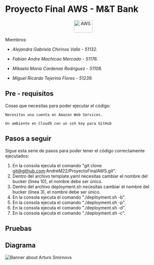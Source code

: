 # Proyecto Final AWS - M&T Bank
<p align="center">
  <img title="AWS" src="https://raw.githubusercontent.com/Thomas-George-T/Thomas-George-T/master/assets/aws.svg" width="60" height="40" />
</p>   

Miembros:

- _Alejandra Gabriela Chirinos Valle - 51132._

- _Fabian Andre Machicao Mercado - 51176._

- _Mikaela Maria Cardenas Rodriguez - 51108._

- _Miguel Ricardo Tejerina Flores - 51239._

## Pre - requisitos
Cosas que necesitas para poder ejecutar el código:
```
Necesitas una cuenta en Amazon Web Services.
```
```
Un ambiente en Cloud9 con un ssh key para GitHub
```

## Pasos a seguir
Sigue esta serie de pasos para poder tener el código correctamente ejecutados:

1. En la consola ejecuta el comando "git clone git@github.com:AndreM22/ProyectoFinalAWS.git".
2. Dentro del archivo template.yaml necesitas cambiar el nombre del bucker (línea 10), el nombre debe ser único.
3. Dentro del archivo deployment.sh necesitas cambiar el nombre del bucker (línea 3), el nombre debe ser único.
4. En la consola ejecuta el comando "./deployment.sh -b".
5. En la consola ejecuta el comando "./deployment.sh -p".
6. En la consola ejecuta el comando "./deployment.sh -d".
7. En la consola ejecuta el comando "./deployment.sh -c".

## Pruebas

## Diagrama
<img src="https://drive.google.com/file/d/1fTTTd8kg5AR4LQBwflRNcciQ7srYrCea/view?usp=sharing" alt="Banner about Arturs Smirnovs">


